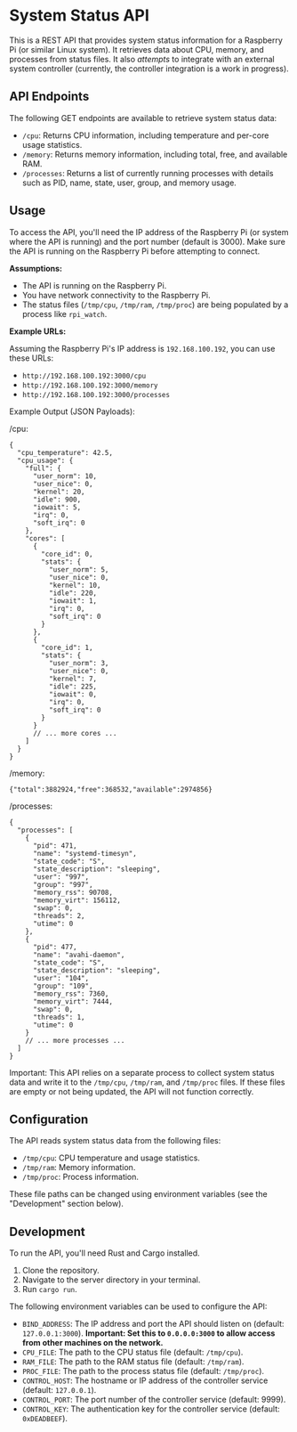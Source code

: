 # System Status API

This is a REST API that provides system status information for a Raspberry Pi (or similar Linux system). It retrieves data about CPU, memory, and processes from status files. It also *attempts* to integrate with an external system controller (currently, the controller integration is a work in progress).

## API Endpoints

The following GET endpoints are available to retrieve system status data:

*   `/cpu`: Returns CPU information, including temperature and per-core usage statistics.
*   `/memory`: Returns memory information, including total, free, and available RAM.
*   `/processes`: Returns a list of currently running processes with details such as PID, name, state, user, group, and memory usage.

## Usage

To access the API, you'll need the IP address of the Raspberry Pi (or system where the API is running) and the port number (default is 3000).  Make sure the API is running on the Raspberry Pi before attempting to connect.

**Assumptions:**

*   The API is running on the Raspberry Pi.
*   You have network connectivity to the Raspberry Pi.
*   The status files (`/tmp/cpu`, `/tmp/ram`, `/tmp/proc`) are being populated by a process like `rpi_watch`.

**Example URLs:**

Assuming the Raspberry Pi's IP address is `192.168.100.192`, you can use these URLs:

*   `http://192.168.100.192:3000/cpu`
*   `http://192.168.100.192:3000/memory`
*   `http://192.168.100.192:3000/processes`


Example Output (JSON Payloads):

/cpu:
```
{
  "cpu_temperature": 42.5,
  "cpu_usage": {
    "full": {
      "user_norm": 10,
      "user_nice": 0,
      "kernel": 20,
      "idle": 900,
      "iowait": 5,
      "irq": 0,
      "soft_irq": 0
    },
    "cores": [
      {
        "core_id": 0,
        "stats": {
          "user_norm": 5,
          "user_nice": 0,
          "kernel": 10,
          "idle": 220,
          "iowait": 1,
          "irq": 0,
          "soft_irq": 0
        }
      },
      {
        "core_id": 1,
        "stats": {
          "user_norm": 3,
          "user_nice": 0,
          "kernel": 7,
          "idle": 225,
          "iowait": 0,
          "irq": 0,
          "soft_irq": 0
        }
      }
      // ... more cores ...
    ]
  }
}
```
/memory:
```
{"total":3882924,"free":368532,"available":2974856}
```

/processes:
```
{
  "processes": [
    {
      "pid": 471,
      "name": "systemd-timesyn",
      "state_code": "S",
      "state_description": "sleeping",
      "user": "997",
      "group": "997",
      "memory_rss": 90708,
      "memory_virt": 156112,
      "swap": 0,
      "threads": 2,
      "utime": 0
    },
    {
      "pid": 477,
      "name": "avahi-daemon",
      "state_code": "S",
      "state_description": "sleeping",
      "user": "104",
      "group": "109",
      "memory_rss": 7360,
      "memory_virt": 7444,
      "swap": 0,
      "threads": 1,
      "utime": 0
    }
    // ... more processes ...
  ]
}
```

Important: This API relies on a separate process to collect system status data and write it to the `/tmp/cpu`, `/tmp/ram`, and `/tmp/proc` files. If these files are empty or not being updated, the API will not function correctly.


## Configuration

The API reads system status data from the following files:

*   `/tmp/cpu`: CPU temperature and usage statistics.
*   `/tmp/ram`: Memory information.
*   `/tmp/proc`: Process information.

These file paths can be changed using environment variables (see the "Development" section below).

## Development

To run the API, you'll need Rust and Cargo installed.

1.  Clone the repository.
2.  Navigate to the server directory in your terminal.
3.  Run `cargo run`.

The following environment variables can be used to configure the API:

*   `BIND_ADDRESS`: The IP address and port the API should listen on (default: `127.0.0.1:3000`). **Important: Set this to `0.0.0.0:3000` to allow access from other machines on the network.**
*   `CPU_FILE`: The path to the CPU status file (default: `/tmp/cpu`).
*   `RAM_FILE`: The path to the RAM status file (default: `/tmp/ram`).
*   `PROC_FILE`: The path to the process status file (default: `/tmp/proc`).
*   `CONTROL_HOST`: The hostname or IP address of the controller service (default: `127.0.0.1`).
*   `CONTROL_PORT`: The port number of the controller service (default: 9999).
*   `CONTROL_KEY`: The authentication key for the controller service (default: `0xDEADBEEF`).


